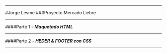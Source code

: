 ***
#Jorge Lesme
###Proyecto Mercado Liebre
***

####Parte 1 - ***Maquetado HTML***
***

####Parte 2 - ***HEDER & FOOTER con CSS***

***